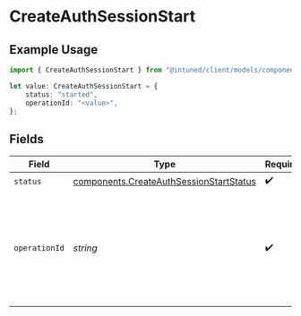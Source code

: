 # CreateAuthSessionStart

## Example Usage

```typescript
import { CreateAuthSessionStart } from "@intuned/client/models/components";

let value: CreateAuthSessionStart = {
    status: "started",
    operationId: "<value>",
};
```

## Fields

| Field                                                                                              | Type                                                                                               | Required                                                                                           | Description                                                                                        |
| -------------------------------------------------------------------------------------------------- | -------------------------------------------------------------------------------------------------- | -------------------------------------------------------------------------------------------------- | -------------------------------------------------------------------------------------------------- |
| `status`                                                                                           | [components.CreateAuthSessionStartStatus](../../models/components/createauthsessionstartstatus.md) | :heavy_check_mark:                                                                                 | N/A                                                                                                |
| `operationId`                                                                                      | *string*                                                                                           | :heavy_check_mark:                                                                                 | Operation ID for the auth session creation. This is used in the resume and result operations.      |